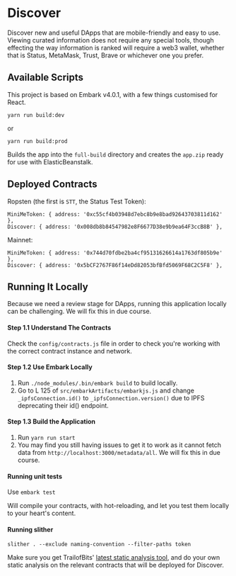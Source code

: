 # Discover  

Discover new and useful DApps that are mobile-friendly and easy to use. Viewing curated information does not require any special tools, though effecting the way information is ranked will require a web3 wallet, whether that is Status, MetaMask, Trust, Brave or whichever one you prefer.

## Available Scripts

This project is based on Embark v4.0.1, with a few things customised for React. 

```
yarn run build:dev
```
or
```
yarn run build:prod
```

Builds the app into the `full-build` directory and creates the `app.zip` ready for use with ElasticBeanstalk.

## Deployed Contracts

Ropsten (the first is `STT`, the Status Test Token):

```
MiniMeToken: { address: '0xc55cf4b03948d7ebc8b9e8bad92643703811d162' },
Discover: { address: '0x008db8b84547982e8F6677D38e9b9ea64F3ccB8B' },
```

Mainnet:

```
MiniMeToken: { address: '0x744d70fdbe2ba4cf95131626614a1763df805b9e' },
Discover: { address: '0x5bCF2767F86f14eDd82053bfBfd5069F68C2C5F8' },
```

## Running It Locally

Because we need a review stage for DApps, running this application locally can be challenging. We will fix this in due course.

#### Step 1.1 Understand The Contracts

Check the `config/contracts.js` file in order to check you're working with the correct contract instance and network.  

#### Step 1.2 Use Embark Locally

1. Run `./node_modules/.bin/embark build` to build locally. 
2. Go to L 125 of `src/embarkArtifacts/embarkjs.js` and change `_ipfsConnection.id()` to `_ipfsConnection.version()` due to IPFS deprecating their id() endpoint.

#### Step 1.3 Build the Application

1. Run `yarn run start`
2. You may find you still having issues to get it to work as it cannot fetch data from `http://localhost:3000/metadata/all`. We will fix this in due course.
 
#### Running unit tests

Use `embark test`

Will compile your contracts, with hot-reloading, and let you test them locally to your heart's content. 

#### Running slither

`slither . --exclude naming-convention --filter-paths token `

Make sure you get TrailofBits' [latest static analysis tool](https://securityonline.info/slither/), and do your own static analysis on the relevant contracts that will be deployed for Discover.
